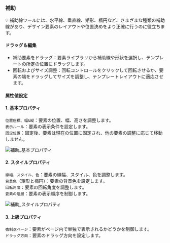 <h5 id="start"></h5>

### 補助

<aside>
💡 補助線ツールには、水平線、垂直線、矩形、楕円など、さまざまな種類の補助線があり、デザイン要素のレイアウトや位置決めをより正確に行うのに役立ちます。
</aside>

#### **ドラッグ＆編集**

- 補助要素をドラッグ：要素ライブラリから補助線や形状を選択し、テンプレートの所定の位置にドラッグします。
- 回転およびサイズ調整：回転コントロールをクリックして回転させるか、要素の端をドラッグしてサイズを調整し、テンプレートレイアウトに適応させます。

#### 属性値設定

#### 1. 基本プロパティ

`位置座標、幅&縦`：要素の位置、幅、高さを調整します。<br/>
`表示ルール`：要素の表示条件を設定します。<br/>
`固定位置`：固定後、要素は現在の位置に固定され、他の要素の調整に応じて移動しません。<br/>

![補助_基本プロパティ](../_images/jp/補助_基本プロパティ.png)

#### 2. スタイルプロパティ

`線幅、スタイル、色`：要素の線幅、スタイル、色を調整します。<br/>
`背景色`（矩形と楕円）：要素の背景色を設定します。<br/>
`回転角度`：要素の回転角度を調整します。<br/>
`要素の階層`：要素の表示順序を制御します。<br/>

![補助_スタイルプロパティ](../_images/jp/補助_スタイルプロパティ.gif)

#### 3. 上級プロパティ

`強制改ページ`：要素がページ内で単独で表示されるかどうかを制御します。<br/>
`ドラッグ方向`：要素のドラッグ方向を設定します。<br/>